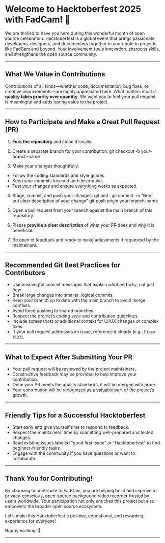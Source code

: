 # Welcome to Hacktoberfest 2025 with FadCam! 🎉

We are thrilled to have you here during this wonderful month of open source celebration. Hacktoberfest is a global event that brings passionate developers, designers, and documenters together to contribute to projects like FadCam and beyond. Your involvement fuels innovation, sharpens skills, and strengthens the open source community.

---

## What We Value in Contributions

Contributions of all kinds—whether code, documentation, bug fixes, or creative improvements—are highly appreciated here. What matters most is **quality takes priority over quantity**. We want you to feel your pull request is meaningful and adds lasting value to the project.

---

## How to Participate and Make a Great Pull Request (PR)

1. **Fork the repository** and clone it locally.

2. Create a separate branch for your contribution: 
git checkout -b your-branch-name

3. Make your changes thoughtfully:
- Follow the coding standards and style guides.
- Keep your commits focused and descriptive.
- Test your changes and ensure everything works as expected.

4. Stage, commit, and push your changes:
git add .
git commit -m "Brief but clear description of your change"
git push origin your-branch-name

5. Open a pull request from your branch against the main branch of this repository.

6. Please **provide a clear description** of what your PR does and why it is beneficial.

7. Be open to feedback and ready to make adjustments if requested by the maintainers.

---

## Recommended Git Best Practices for Contributors

- Use meaningful commit messages that explain *what* and *why*, not just *how*.
- Break large changes into smaller, logical commits.
- Keep your branch up to date with the main branch to avoid merge conflicts.
- Avoid force pushing to shared branches.
- Respect the project’s coding style and contribution guidelines.
- Include screenshots or additional context for UI/UX changes or complex fixes.
- If your pull request addresses an issue, reference it clearly (e.g., `Fixes #123`).

---

## What to Expect After Submitting Your PR

- Your pull request will be reviewed by the project maintainers.
- Constructive feedback may be provided to help improve your contribution.
- Once your PR meets the quality standards, it will be merged with pride.
- Your contribution will be recognized as a valuable part of the project’s growth.

---

## Friendly Tips for a Successful Hacktoberfest

- Start early and give yourself time to respond to feedback.
- Respect the maintainers’ time by submitting well-prepared and tested changes.
- Read existing issues labeled "good first issue" or "Hacktoberfest" to find beginner-friendly tasks.
- Engage with the community if you have questions or want to collaborate.

---

## Thank You for Contributing!

By choosing to contribute to FadCam, you are helping build and improve a privacy-conscious, open-source background video recorder trusted by users worldwide. Your participation not only enriches this project but also empowers the broader open source ecosystem.

Let’s make this Hacktoberfest a positive, educational, and rewarding experience for everyone!

Happy hacking! 🚀

---
